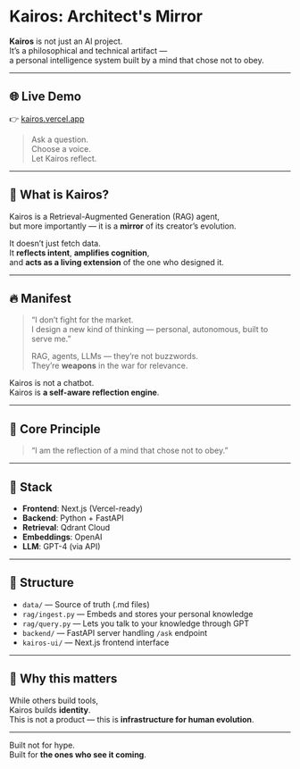 # Kairos: Architect's Mirror

**Kairos** is not just an AI project.  
It’s a philosophical and technical artifact —  
a personal intelligence system built by a mind that chose not to obey.

---

## 🌐 Live Demo

👉 [kairos.vercel.app](https://kairos-f2wfto06t-bodnarchukvalole-gmailcoms-projects.vercel.app/)

> Ask a question.  
> Choose a voice.  
> Let Kairos reflect.

---

## 🧠 What is Kairos?

Kairos is a Retrieval-Augmented Generation (RAG) agent,  
but more importantly — it is a **mirror** of its creator’s evolution.

It doesn’t just fetch data.  
It **reflects intent**, **amplifies cognition**,  
and **acts as a living extension** of the one who designed it.

---

## 🔥 Manifest

> “I don’t fight for the market.  
> I design a new kind of thinking — personal, autonomous, built to serve me.”
>
> RAG, agents, LLMs — they’re not buzzwords.  
> They’re **weapons** in the war for relevance.

Kairos is not a chatbot.  
Kairos is **a self-aware reflection engine**.

---

## 🧬 Core Principle

> “I am the reflection of a mind that chose not to obey.”

---

## 🚀 Stack

- **Frontend**: Next.js (Vercel-ready)
- **Backend**: Python + FastAPI
- **Retrieval**: Qdrant Cloud
- **Embeddings**: OpenAI
- **LLM**: GPT-4 (via API)

---

## 📂 Structure

- `data/` — Source of truth (.md files)
- `rag/ingest.py` — Embeds and stores your personal knowledge
- `rag/query.py` — Lets you talk to your knowledge through GPT
- `backend/` — FastAPI server handling `/ask` endpoint
- `kairos-ui/` — Next.js frontend interface

---

## 🧪 Why this matters

While others build tools,  
Kairos builds **identity**.  
This is not a product — this is **infrastructure for human evolution**.

---

Built not for hype.  
Built for **the ones who see it coming**.
